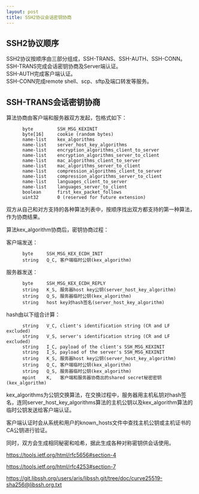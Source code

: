 ```yaml
---
layout: post
title: SSH2协议会话密钥协商
---
```


## SSH2协议顺序

SSH2协议按顺序由三部分组成，SSH-TRANS、SSH-AUTH、SSH-CONN。  
SSH-TRANS完成会话密钥协商及Server端认证。  
SSH-AUTH完成客户端认证。  
SSH-CONN完成remote shell、scp、sftp及端口转发等服务。

## SSH-TRANS会话密钥协商

算法协商由客户端和服务器双方发起，包格式如下：  
```
      byte         SSH_MSG_KEXINIT
      byte[16]     cookie (random bytes)
      name-list    kex_algorithms
      name-list    server_host_key_algorithms
      name-list    encryption_algorithms_client_to_server
      name-list    encryption_algorithms_server_to_client
      name-list    mac_algorithms_client_to_server
      name-list    mac_algorithms_server_to_client
      name-list    compression_algorithms_client_to_server
      name-list    compression_algorithms_server_to_client
      name-list    languages_client_to_server
      name-list    languages_server_to_client
      boolean      first_kex_packet_follows
      uint32       0 (reserved for future extension)
```
双方从自己和对方支持的各种算法列表中，按顺序找出双方都支持的第一种算法，作为协商结果。

算法kex_algorithm协商后，密钥协商过程：

客户端发送：
```
      byte     SSH_MSG_KEX_ECDH_INIT
      string   Q_C, 客户端临时公钥(kex_algorithm)
```

服务器发送：
```
      byte     SSH_MSG_KEX_ECDH_REPLY
      string   K_S, 服务器host key公钥(server_host_key_algorithm)
      string   Q_S, 服务器临时公钥(kex_algorithm)
      string   host key对hash签名(server_host_key_algorithm)
```

hash由以下组合计算：
```
      string   V_C, client's identification string (CR and LF excluded)
      string   V_S, server's identification string (CR and LF excluded)
      string   I_C, payload of the client's SSH_MSG_KEXINIT
      string   I_S, payload of the server's SSH_MSG_KEXINIT
      string   K_S, 服务器host key公钥(server_host_key_algorithm)
      string   Q_C, 客户端临时公钥(kex_algorithm)
      string   Q_S, 服务器临时公钥(kex_algorithm)
      mpint    K,   客户端和服务器协商出的shared secret秘密密钥(kex_algorithm)
```

kex_algorithms为公钥交换算法，在交换过程中，服务器用主机私钥对hash签名，连同server_host_key_algorithms算法的主机公钥以及kex_algorithm算法的临时公钥发送给客户端认证。

客户端认证时会从系统和用户的known_hosts文件中查找主机公钥或主机证书的CA公钥进行验证。

同时，双方会生成相同秘密和哈希，据此生成各种对称密钥供会话使用。




https://tools.ietf.org/html/rfc5656#section-4

https://tools.ietf.org/html/rfc4253#section-7

https://git.libssh.org/users/aris/libssh.git/tree/doc/curve25519-sha256@libssh.org.txt
